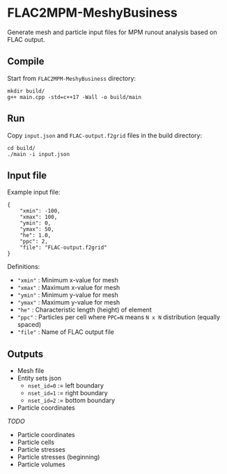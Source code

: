 # FLAC2MPM-MeshyBusiness
Generate mesh and particle input files for MPM runout analysis based on FLAC output. 

## Compile
Start from `FLAC2MPM-MeshyBusiness` directory:
```
mkdir build/
g++ main.cpp -std=c++17 -Wall -o build/main
```


## Run
Copy `input.json` and `FLAC-output.f2grid` files in the build directory:
```
cd build/
./main -i input.json
```

## Input file
Example input file:
```
{
    "xmin": -100,
    "xmax": 100,
    "ymin": 0,
    "ymax": 50,
    "he": 1.0,
    "ppc": 2,
    "file": "FLAC-output.f2grid"
}
```

Definitions:
* `"xmin"` : Minimum x-value for mesh
* `"xmax"` : Maximum x-value for mesh
* `"ymin"` : Minimum y-value for mesh
* `"ymax"` : Maximum y-value for mesh
* `"he"` : Characteristic length (height) of element
* `"ppc"` : Particles per cell where `PPC=N` means `N x N` distribution (equally spaced)
* `"file"` : Name of FLAC output file

## Outputs

* Mesh file
* Entity sets json
    * `nset_id=0` := left boundary
    * `nset_id=1` := right boundary
    * `nset_id=2` := bottom boundary
* Particle coordinates

*TODO*
* Particle coordinates
* Particle cells
* Particle stresses
* Particle stresses (beginning)
* Particle volumes

